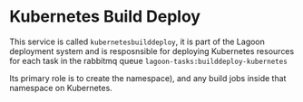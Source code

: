# Kubernetes Build Deploy

This service is called `kubernetesbuilddeploy`, it is part of the Lagoon deployment system and is resposnsible for deploying Kubernetes resources for each task in the rabbitmq queue `lagoon-tasks:builddeploy-kubernetes`

Its primary role is to create the namespace), and any build jobs inside that namespace on Kubernetes.
